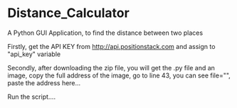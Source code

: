 # Distance_Calculator
A Python GUI Application, to find the distance between two places

Firstly, get the API KEY from http://api.positionstack.com and assign to "api_key" variable 

Secondly, after downloading the zip file, you will get the .py file and an image, copy the full address of the image, go to line 43, you can see file="", paste the address here...

Run the script.... 
